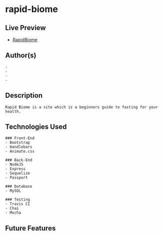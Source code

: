 # rapid-biome

## Live Preview
- [RapidBiome]()

## Author(s)
    -
    -
    -
    -

## Description
    Rapid Biome is a site which is a beginners guide to fasting for your health. 

## Technologies Used

    ### Front-End
    - Bootstrap
    - Handlebars
    - Animate.css

    ### Back-End
    - NodeJS
    - Express
    - Sequelize
    - Passport

    ### Database
    - MySQL

    ### Testing
    - Travis CI
    - Chai
    - Mocha

## Future Features

